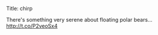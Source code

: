 Title: chirp

There's something very serene about floating polar bears... <a href="http://t.co/P2veoSx4">http://t.co/P2veoSx4</a>
